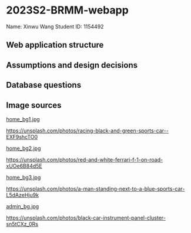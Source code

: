 # 2023S2-BRMM-webapp

Name: Xinwu Wang
Student ID: 1154492

## Web application structure

## Assumptions and design decisions

## Database questions

## Image sources

[home_bg1.jpg](https://unsplash.com/photos/racing-black-and-green-sports-car--EXF9shcTO0)

https://unsplash.com/photos/racing-black-and-green-sports-car--EXF9shcTO0

[home_bg2.jpg](https://unsplash.com/photos/red-and-white-ferrari-f-1-on-road-xUOe6B84d5E)

https://unsplash.com/photos/red-and-white-ferrari-f-1-on-road-xUOe6B84d5E

[home_bg3.jpg](https://unsplash.com/photos/a-man-standing-next-to-a-blue-sports-car-L5dAzeHju9k)

https://unsplash.com/photos/a-man-standing-next-to-a-blue-sports-car-L5dAzeHju9k

[admin_bg.jpg](https://unsplash.com/photos/black-car-instrument-panel-cluster-sn5tCXz_0Rs)

https://unsplash.com/photos/black-car-instrument-panel-cluster-sn5tCXz_0Rs
